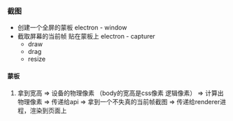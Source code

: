 ### 截图

- 创建一个全屏的蒙板 electron - window
- 截取屏幕的当前帧 贴在蒙板上 electron - capturer
   - draw
   - drag
   - resize


#### 蒙板
1. 拿到宽高 
=> 设备的物理像素 （body的宽高是css像素 逻辑像素）
=> 计算出物理像素 
=> 传递给api 
=> 拿到一个不失真的当前帧截图 
=> 传递给renderer进程，渲染到页面上
